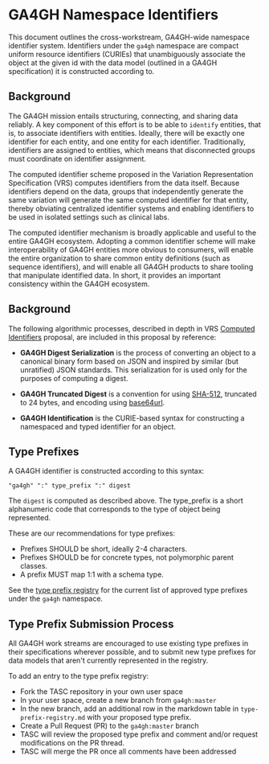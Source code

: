 # GA4GH Namespace Identifiers

This document outlines the cross-workstream, GA4GH-wide namespace identifier system. Identifiers under the `ga4gh` namespace are compact uniform resource identifiers (CURIEs) that unambiguously associate the object at the given id with the data model (outlined in a GA4GH specification) it is constructed according to.

## Background

The GA4GH mission entails structuring, connecting, and sharing data reliably. A key component of this effort is to be able to `identify` entities, that is, to associate identifiers with entities. Ideally, there will be exactly one identifier for each entity, and one entity for each identifier. Traditionally, identifiers are assigned to entities, which means that disconnected groups must coordinate on identifier assignment.

The computed identifier scheme proposed in the Variation Representation Specification (VRS) computes identifiers from the data itself. Because identifiers depend on the data, groups that independently generate the same variation will generate the same computed identifier for that entity, thereby obviating centralized identifier systems and enabling identifiers to be used in isolated settings such as clinical labs.

The computed identifier mechanism is broadly applicable and useful to the entire GA4GH ecosystem. Adopting a common identifier scheme will make interoperability of GA4GH entities more obvious to consumers, will enable the entire organization to share common entity definitions (such as sequence identifiers), and will enable all GA4GH products to share tooling that manipulate identified data. In short, it provides an important consistency within the GA4GH ecosystem.

## Background

The following algorithmic processes, described in depth in VRS [Computed Identifiers](https://vrs.ga4gh.org/en/1.0/impl-guide/computed_identifiers.html#computed-identifiers) proposal, are included in this proposal by reference:

* **GA4GH Digest Serialization** is the process of converting an object to a canonical binary form based on JSON and inspired by similar (but unratified) JSON standards. This serialization for is used only for the purposes of computing a digest.

* **GA4GH Truncated Digest** is a convention for using [SHA-512](https://nvlpubs.nist.gov/nistpubs/FIPS/NIST.FIPS.180-4.pdf), truncated to 24 bytes, and encoding using [base64url](https://datatracker.ietf.org/doc/html/rfc4648#section-5).

* **GA4GH Identification** is the CURIE-based syntax for constructing a namespaced and typed identifier for an object.

## Type Prefixes

A GA4GH identifier is constructed according to this syntax:

```
"ga4gh" ":" type_prefix ":" digest
```

The `digest` is computed as described above. The type_prefix is a short alphanumeric code that corresponds to the type of object being represented.

These are our recommendations for type prefixes:

* Prefixes SHOULD be short, ideally 2-4 characters.
* Prefixes SHOULD be for concrete types, not polymorphic parent classes.
* A prefix MUST map 1:1 with a schema type.

See the [type prefix registry](./type-prefix-registry.md) for the current list of approved type prefixes under the `ga4gh` namespace.

## Type Prefix Submission Process

All GA4GH work streams are encouraged to use existing type prefixes in their specifications wherever possible, and to submit new type prefixes for data models that aren't currently represented in the registry.

To add an entry to the type prefix registry:
* Fork the TASC repository in your own user space
* In your user space, create a new branch from `ga4gh:master`
* In the new branch, add an additional row in the markdown table in `type-prefix-registry.md` with your proposed type prefix.
* Create a Pull Request (PR) to the `ga4gh:master` branch
* TASC will review the proposed type prefix and comment and/or request modifications on the PR thread.
* TASC will merge the PR once all comments have been addressed
